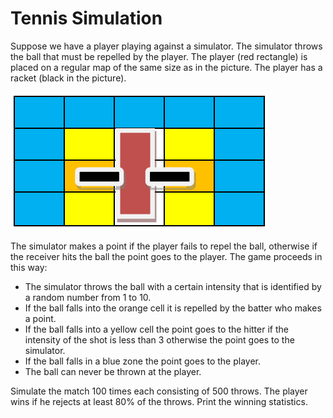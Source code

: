 # Tennis Simulation

Suppose we have a player playing against a simulator. The simulator throws the ball that must be repelled by the player. The player (red rectangle) is placed on a regular map of the same size as in the picture. The player has a racket (black in the picture).

![Screenshot](screenshot.png)


The simulator makes a point if the player fails to repel the ball, otherwise if the receiver hits the ball the point goes to the player.  The game proceeds in this way:

- The simulator throws the ball with a certain intensity that is identified by a random number from 1 to 10. 
- If the ball falls into the orange cell it is repelled by the batter who makes a point. 
- If the ball falls into a yellow cell the point goes to the hitter if the intensity of the shot is less than 3 otherwise the point goes to the simulator. 
- If the ball falls in a blue zone the point goes to the player. 
- The ball can never be thrown at the player.  

Simulate the match 100 times each consisting of 500 throws. The player wins if he rejects at least 80% of the throws. Print the winning statistics.

